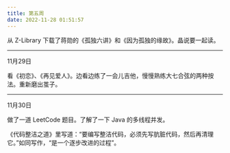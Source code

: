 ```yaml
---
title: 第五周
date: 2022-11-28 01:51:57
---
```

从 Z-Library 下载了蒋勋的《孤独六讲》和《因为孤独的缘故》。晶说要一起读。

---
11月29日

看《初恋》、《再见爱人》。边看边练了一会儿吉他，慢慢熟练大七合弦的两种按法。重新磨出茧子。

---

11月30日

做了一道 LeetCode 题目。了解了一下 Java 的多线程并发。

《代码整洁之道》里写道：“要编写整洁代码，必须先写肮脏代码，然后再清理它。”如同写作，“是一个逐步改进的过程”。
